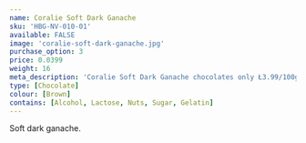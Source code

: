 ```yaml
---
name: Coralie Soft Dark Ganache
sku: 'HBG-NV-010-01'
available: FALSE
image: 'coralie-soft-dark-ganache.jpg'
purchase_option: 3
price: 0.0399
weight: 16
meta_description: 'Coralie Soft Dark Ganache chocolates only Ł3.99/100g. Traditional sweets and more at Humbugs Confectionery Store. Specialists in satisfying your sweet tooth!'
type: [Chocolate]
colour: [Brown]
contains: [Alcohol, Lactose, Nuts, Sugar, Gelatin]
---
```

Soft dark ganache.